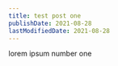 ```yaml
---
title: test post one
publishDate: 2021-08-28
lastModifiedDate: 2021-08-28
---
```

lorem ipsum number one